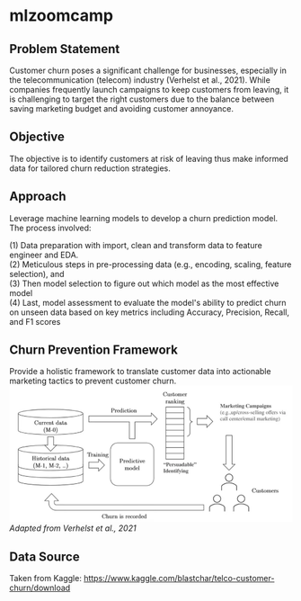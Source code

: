 # mlzoomcamp

## Problem Statement  
Customer churn poses a significant challenge for businesses, especially in the telecommunication (telecom) industry (Verhelst et al., 2021). While companies frequently launch campaigns to keep customers from leaving, it is challenging to target the right customers due to the balance between saving marketing budget and avoiding customer annoyance.

## Objective
The objective is to identify customers at risk of leaving thus make informed data for tailored churn reduction strategies.

## Approach
Leverage machine learning models to develop a churn prediction model. The process involved:

(1) Data preparation with import, clean and transform data to feature engineer and EDA.  
(2) Meticulous steps in pre-processing data (e.g., encoding, scaling, feature selection), and  
(3) Then model selection to figure out which model as the most effective model  
(4) Last, model assessment to evaluate the model's ability to predict churn on unseen data based on key metrics including Accuracy, Precision, Recall, and F1 scores

## Churn Prevention Framework
Provide a holistic framework to translate customer data into actionable marketing tactics to prevent customer churn.
![framework.png](framework.png)
*Adapted from Verhelst et al., 2021*
## Data Source
Taken from Kaggle: https://www.kaggle.com/blastchar/telco-customer-churn/download

